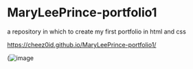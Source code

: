 # MaryLeePrince-portfolio1
a repository in which to create my first portfolio in html and css

https://cheez0id.github.io/MaryLeePrince-portfolio1/

(![image](https://user-images.githubusercontent.com/93955021/151258794-146e2d48-fa14-42e3-ab0a-da961c2ddf24.png)
